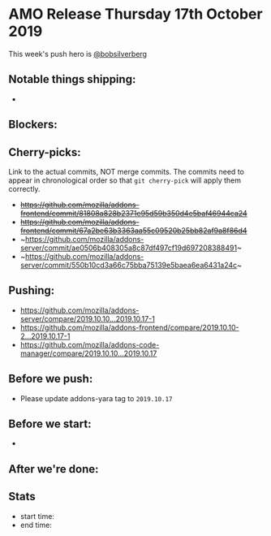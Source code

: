 # AMO Release Thursday 17th October 2019

This week's push hero is [@bobsilverberg](https://github.com/bobsilverberg)

## Notable things shipping:

*

## Blockers:



## Cherry-picks:

Link to the actual commits, NOT merge commits. The commits need to appear
in chronological order so that `git cherry-pick` will apply them correctly.
* ~~https://github.com/mozilla/addons-frontend/commit/81808a828b2371e95d59b350d4e5baf46944ca24~~
* ~~https://github.com/mozilla/addons-frontend/commit/67a2be63b3363aa55c09520b25bb82af9a8f86d4~~
* ~https://github.com/mozilla/addons-server/commit/ae0506b408305a8c87df497cf19d697208388491~
* ~https://github.com/mozilla/addons-server/commit/550b10cd3a66c75bba75139e5baea6ea6431a24c~

## Pushing:

* https://github.com/mozilla/addons-server/compare/2019.10.10...2019.10.17-1
* https://github.com/mozilla/addons-frontend/compare/2019.10.10-2...2019.10.17-1
* https://github.com/mozilla/addons-code-manager/compare/2019.10.10...2019.10.17


## Before we push:

* Please update addons-yara tag to `2019.10.17`

## Before we start:

*

## After we're done:

## Stats

* start time:
* end time:
